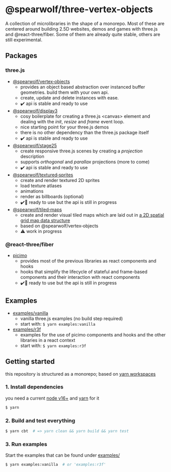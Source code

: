 # @spearwolf/three-vertex-objects

A collection of microlibraries in the shape of a monorepo. Most of these are centered around building 2.5D websites, demos and games with three.js and @react-three/fiber. Some of them are already quite stable, others are still experimental.

## Packages

### three.js

- [@spearwolf/vertex&#x2011;objects](./packages/vertex-objects/)
  - provides an object based abstraction over instanced buffer geometries. build them with your own api.
  - create, update and delete instances with ease.
  - :heavy_check_mark: api is stable and ready to use
- [@spearwolf/display3](./packages/display3/)
  - cosy boilerplate for creating a three.js &lt;canvas&gt; element and dealing with the _init_, _resize_ and _frame_ event loop.
  - nice starting point for your three.js demos
  - there is no other dependency than the three.js package itself
  - :heavy_check_mark: api is stable and ready to use
- [@spearwolf/stage25](./packages/stage25/)
  - create responsive three.js scenes by creating a _projection_ description
  - supports _orthogonal_ and _parallax_ projections (more to come)
  - :heavy_check_mark: api is stable and ready to use
- [@spearwolf/textured&#x2011;sprites](./packages/textured-sprites/)
  - create and render textured 2D sprites
  - load texture atlases
  - animations
  - render as billboards (optional)
  - :heavy_check_mark::rocket: ready to use but the api is still in progress
- [@spearwolf/tiled&#x2011;maps](./packages/tiled-maps/)
  - create and render visual tiled maps which are laid out in [a 2D spatial grid map data structure](./packages/tiled-maps/README.md)
  - based on @spearwolf/vertex&#x2011;objects
  - :warning: work in progress
  
### @react-three/fiber

- [picimo](./packages/picimo/)
  - provides most of the previous libraries as react components and hooks
  - hooks that simplify the lifecycle of stateful and frame-based components and their interaction with react components
  - :heavy_check_mark::rocket: ready to use but the api is still in progress

## Examples

- [examples/vanilla](./examples/vanilla/)
  - vanilla three.js examples (no build step required)
  - start with: `$ yarn examples:vanilla`
- [examples/r3f](./examples/r3f/)
  - examples for the use of picimo components and hooks and the other libraries in a react context
  - start with: `$ yarn examples:r3f`

## Getting started

this repository is structured as a monorepo; based on [yarn workspaces](https://yarnpkg.com/features/workspaces)

### 1. Install dependencies

you need a current [node v16+](https://nodejs.org/) and [yarn](https://yarnpkg.com/) for it

```sh
$ yarn
```

### 2. Build and test everything

```sh
$ yarn cbt  # => yarn clean && yarn build && yarn test
```

### 3. Run examples

Start the examples that can be found under [examples/](./examples/)

```sh
$ yarn examples:vanilla  # or 'examples:r3f'
```
